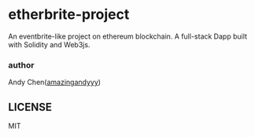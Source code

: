 # etherbrite-project
An eventbrite-like project on ethereum blockchain. A full-stack Dapp built with Solidity and Web3js.

### author 
Andy Chen([amazingandyyy](https://github.com/amazingandyyy))

## LICENSE
MIT
